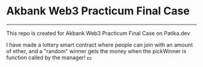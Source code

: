 # Akbank Web3 Practicum Final Case
***

This repo is created for Akbank Web3 Practicum Final Case on Patika.dev


I have made a lottery smart contract where people can join with an amount of ether, and a "random" winner gets the money when the pickWinner is function called by the manager! 💵
